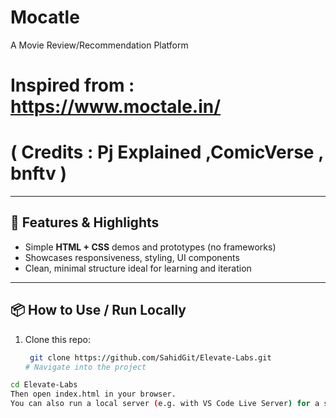 # Mocatle
A Movie Review/Recommendation Platform
# Inspired from : https://www.moctale.in/
# ( Credits : Pj Explained ,ComicVerse , bnftv )
---
## 🚀 Features & Highlights

- Simple **HTML + CSS** demos and prototypes (no frameworks)  
- Showcases responsiveness, styling, UI components   
- Clean, minimal structure ideal for learning and iteration

---

## 📦 How to Use / Run Locally

1. Clone this repo:
   ```bash
    git clone https://github.com/SahidGit/Elevate-Labs.git
   # Navigate into the project
``` bash
cd Elevate-Labs
Then open index.html in your browser.
You can also run a local server (e.g. with VS Code Live Server) for a smoother workflow.
